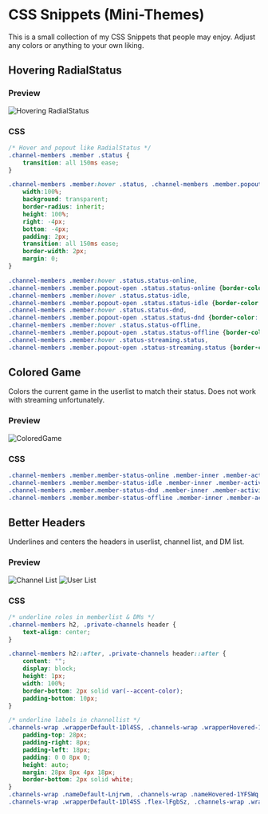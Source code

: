 # CSS Snippets (Mini-Themes)

This is a small collection of my CSS Snippets that people may enjoy. Adjust any colors or anything to your own liking.

## Hovering RadialStatus

### Preview

![Hovering RadialStatus](http://i.zackrauen.com/M726Vg.gif)

### CSS

```css
/* Hover and popout like RadialStatus */
.channel-members .member .status {
	transition: all 150ms ease;
}

.channel-members .member:hover .status, .channel-members .member.popout-open .status {
    width:100%;
    background: transparent;
    border-radius: inherit;
    height: 100%;
	right: -4px;
	bottom: -4px;
	padding: 2px;
	transition: all 150ms ease;
	border-width: 2px;
	margin: 0;
}

.channel-members .member:hover .status.status-online,
.channel-members .member.popout-open .status.status-online {border-color: #43b581 !important}
.channel-members .member:hover .status.status-idle,
.channel-members .member.popout-open .status.status-idle {border-color: #faa61a !important}
.channel-members .member:hover .status.status-dnd,
.channel-members .member.popout-open .status.status-dnd {border-color: #f04747 !important}
.channel-members .member:hover .status.status-offline,
.channel-members .member.popout-open .status.status-offline {border-color: #636b75 !important}
.channel-members .member:hover .status-streaming.status,
.channel-members .member.popout-open .status-streaming.status {border-color: #593695 !important}
```

## Colored Game

Colors the current game in the userlist to match their status. Does not work with streaming unfortunately.

### Preview

![ColoredGame](http://i.zackrauen.com/wA8OgT.png)

### CSS

```css
.channel-members .member.member-status-online .member-inner .member-activity-text strong {color: #43b581}
.channel-members .member.member-status-idle .member-inner .member-activity-text strong {color: #faa61a}
.channel-members .member.member-status-dnd .member-inner .member-activity-text strong {color: #f04747}
.channel-members .member.member-status-offline .member-inner .member-activity-text strong {color: #636b75}
```


## Better Headers

Underlines and centers the headers in userlist, channel list, and DM list.

### Preview

![Channel List](http://i.zackrauen.com/0oKsvn.png)
![User List](http://i.zackrauen.com/0SMAGX.png)

### CSS

```css
/* underline roles in memberlist & DMs */
.channel-members h2, .private-channels header {
    text-align: center;
}

.channel-members h2::after, .private-channels header::after {
	content: "";
	display: block;
	height: 1px;
	width: 100%;
	border-bottom: 2px solid var(--accent-color);
    padding-bottom: 10px;
}

/* underline labels in channellist */
.channels-wrap .wrapperDefault-1Dl4SS, .channels-wrap .wrapperHovered-1KDCyZ {
	padding-top: 28px;
    padding-right: 8px;
    padding-left: 18px;
    padding: 0 0 8px 0;
    height: auto;
	margin: 28px 8px 4px 18px;
	border-bottom: 2px solid white;
}
.channels-wrap .nameDefault-Lnjrwm, .channels-wrap .nameHovered-1YFSWq {text-align: center;}
.channels-wrap .wrapperDefault-1Dl4SS .flex-lFgbSz, .channels-wrap .wrapperHovered-1KDCyZ .flex-lFgbSz {margin-right:0;}
```